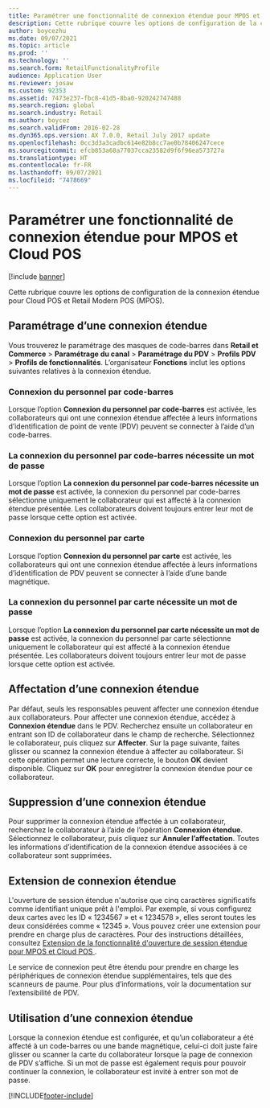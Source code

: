 ```yaml
---
title: Paramétrer une fonctionnalité de connexion étendue pour MPOS et Cloud POS
description: Cette rubrique couvre les options de configuration de la connexion étendue pour Cloud POS et Retail Modern POS (MPOS).
author: boycezhu
ms.date: 09/07/2021
ms.topic: article
ms.prod: ''
ms.technology: ''
ms.search.form: RetailFunctionalityProfile
audience: Application User
ms.reviewer: josaw
ms.custom: 92353
ms.assetid: 7473e237-fbc8-41d5-8ba0-920242747488
ms.search.region: global
ms.search.industry: Retail
ms.author: boycez
ms.search.validFrom: 2016-02-28
ms.dyn365.ops.version: AX 7.0.0, Retail July 2017 update
ms.openlocfilehash: 0cc3d3a3cadbc614e82b8cc7ae0b78406247cece
ms.sourcegitcommit: efcb853a68a77037cca23582d9f6f96ea573727a
ms.translationtype: HT
ms.contentlocale: fr-FR
ms.lasthandoff: 09/07/2021
ms.locfileid: "7478669"
---
```

# <a name="set-up-extended-logon-functionality-for-mpos-and-cloud-pos"></a>Paramétrer une fonctionnalité de connexion étendue pour MPOS et Cloud POS

[!include [banner](includes/banner.md)]

Cette rubrique couvre les options de configuration de la connexion étendue pour Cloud POS et Retail Modern POS (MPOS).

## <a name="setting-up-extended-logon"></a>Paramétrage d’une connexion étendue

Vous trouverez le paramétrage des masques de code-barres dans **Retail et Commerce** &gt; **Paramétrage du canal** &gt; **Paramétrage du PDV** &gt; **Profils PDV** &gt; **Profils de fonctionnalités**. L’organisateur **Fonctions** inclut les options suivantes relatives à la connexion étendue.

### <a name="staff-bar-code-logon"></a>Connexion du personnel par code-barres

Lorsque l’option **Connexion du personnel par code-barres** est activée, les collaborateurs qui ont une connexion étendue affectée à leurs informations d’identification de point de vente (PDV) peuvent se connecter à l’aide d’un code-barres.

### <a name="staff-bar-code-logon-requires-password"></a>La connexion du personnel par code-barres nécessite un mot de passe

Lorsque l’option **La connexion du personnel par code-barres nécessite un mot de passe** est activée, la connexion du personnel par code-barres sélectionne uniquement le collaborateur qui est affecté à la connexion étendue présentée. Les collaborateurs doivent toujours entrer leur mot de passe lorsque cette option est activée.

### <a name="staff-card-logon"></a>Connexion du personnel par carte

Lorsque l’option **Connexion du personnel par carte** est activée, les collaborateurs qui ont une connexion étendue affectée à leurs informations d’identification de PDV peuvent se connecter à l’aide d’une bande magnétique.

### <a name="staff-card-logon-requires-password"></a>La connexion du personnel par carte nécessite un mot de passe

Lorsque l’option **La connexion du personnel par carte nécessite un mot de passe** est activée, la connexion du personnel par carte sélectionne uniquement le collaborateur qui est affecté à la connexion étendue présentée. Les collaborateurs doivent toujours entrer leur mot de passe lorsque cette option est activée.

## <a name="assigning-an-extended-logon"></a>Affectation d’une connexion étendue

Par défaut, seuls les responsables peuvent affecter une connexion étendue aux collaborateurs. Pour affecter une connexion étendue, accédez à **Connexion étendue** dans le PDV. Recherchez ensuite un collaborateur en entrant son ID de collaborateur dans le champ de recherche. Sélectionnez le collaborateur, puis cliquez sur **Affecter**. Sur la page suivante, faites glisser ou scannez la connexion étendue à affecter au collaborateur. Si cette opération permet une lecture correcte, le bouton **OK** devient disponible. Cliquez sur **OK** pour enregistrer la connexion étendue pour ce collaborateur.

## <a name="deleting-an-extended-logon"></a>Suppression d’une connexion étendue

Pour supprimer la connexion étendue affectée à un collaborateur, recherchez le collaborateur à l’aide de l’opération **Connexion étendue**. Sélectionnez le collaborateur, puis cliquez sur **Annuler l’affectation**. Toutes les informations d’identification de la connexion étendue associées à ce collaborateur sont supprimées.

## <a name="extending-extended-logon"></a>Extension de connexion étendue

L'ouverture de session étendue n'autorise que cinq caractères significatifs comme identifiant unique prêt à l'emploi. Par exemple, si vous configurez deux cartes avec les ID « 1234567 » et « 1234578 », elles seront toutes les deux considérées comme « 12345 ». Vous pouvez créer une extension pour prendre en charge plus de caractères. Pour des instructions détaillées, consultez [Extension de la fonctionnalité d'ouverture de session étendue pour MPOS et Cloud POS ](https://cloudblogs.microsoft.com/dynamics365/no-audience/2018/12/14/extending-the-extended-logon-functionality-for-mpos-and-cloud-pos/).

Le service de connexion peut être étendu pour prendre en charge les périphériques de connexion étendue supplémentaires, tels que des scanneurs de paume. Pour plus d’informations, voir la documentation sur l’extensibilité de PDV.

## <a name="using-extended-logon"></a>Utilisation d’une connexion étendue

Lorsque la connexion étendue est configurée, et qu’un collaborateur a été affecté à un code-barres ou une bande magnétique, celui-ci doit juste faire glisser ou scanner la carte du collaborateur lorsque la page de connexion de PDV s’affiche. Si un mot de passe est également requis pour pouvoir continuer la connexion, le collaborateur est invité à entrer son mot de passe.


[!INCLUDE[footer-include](../includes/footer-banner.md)]
